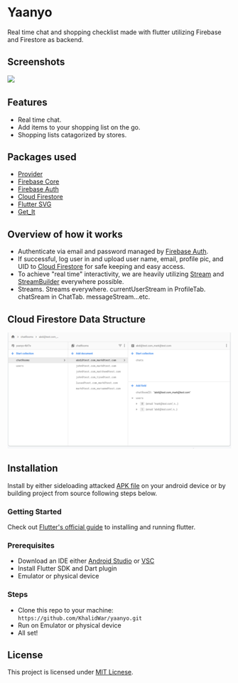 # Yaanyo
Real time chat and shopping checklist made with flutter utilizing Firebase and Firestore as backend.


## Screenshots
<img src="LINK_TO_SCREENSHOT" width="150"> 


## Features
- Real time chat.
- Add items to your shopping list on the go.
- Shopping lists catagorized by stores.


## Packages used
- [Provider](https://pub.dev/packages/provider)
- [Firebase Core](https://pub.dev/packages/firebase_core)
- [Firebase Auth](https://pub.dev/packages/firebase_auth)
- [Cloud Firestore](https://pub.dev/packages/cloud_firestore)
- [Flutter SVG](https://pub.dev/packages/flutter_svg)
- [Get_It](https://pub.dev/packages/get_it)


## Overview of how it works
- Authenticate via email and password managed by [Firebase Auth](https://pub.dev/packages/firebase_auth).
- If successful, log user in and upload user name, email, profile pic, and UID to [Cloud Firestore](https://pub.dev/packages/cloud_firestore) for safe keeping and easy access.
- To achieve "real time" interactivity, we are heavily utilizing [Stream](https://api.flutter.dev/flutter/dart-async/Stream-class.html) and [StreamBuilder](https://api.flutter.dev/flutter/widgets/StreamBuilder-class.html) everywhere possible.
- Streams. Streams everywhere. currentUserStream in ProfileTab. chatSream in ChatTab. messageStream...etc.

## Cloud Firestore Data Structure
<img src="assets/readme/firestore_data_structure.png">


## Installation
Install by either sideloading attacked [APK file](https://github.com/KhalidWar/yaanyo/releases) on your android device or by building project from source following steps below.

### Getting Started
Check out [Flutter's official guide](https://flutter.dev/docs/get-started/install) to installing and running flutter.

### Prerequisites
- Download an IDE either [Android Studio](https://developer.android.com/studio) or [VSC](https://code.visualstudio.com/)
- Install Flutter SDK and Dart plugin
- Emulator or physical device

### Steps
- Clone this repo to your machine: `https://github.com/KhalidWar/yaanyo.git`
- Run on Emulator or physical device
- All set!

## License
This project is licensed under [MIT Licnese](https://github.com/KhalidWar/yaanyo/blob/master/LICENSE).
